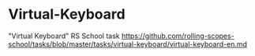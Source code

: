 # Virtual-Keyboard
"Virtual Keyboard" RS School task https://github.com/rolling-scopes-school/tasks/blob/master/tasks/virtual-keyboard/virtual-keyboard-en.md
